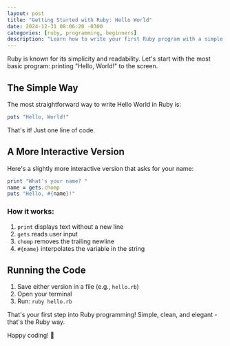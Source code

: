 ```yaml
---
layout: post
title: "Getting Started with Ruby: Hello World"
date: 2024-12-31 08:06:20 -0300
categories: [ruby, programming, beginners]
description: "Learn how to write your first Ruby program with a simple Hello World example"
---
```


Ruby is known for its simplicity and readability. Let's start with the most basic program: printing "Hello, World!" to the screen.

## The Simple Way
The most straightforward way to write Hello World in Ruby is:

```ruby
puts "Hello, World!"
```

That's it! Just one line of code.

## A More Interactive Version
Here's a slightly more interactive version that asks for your name:

```ruby
print "What's your name? "
name = gets.chomp
puts "Hello, #{name}!"
```

### How it works:
1. `print` displays text without a new line
2. `gets` reads user input
3. `chomp` removes the trailing newline
4. `#{name}` interpolates the variable in the string

## Running the Code
1. Save either version in a file (e.g., `hello.rb`)
2. Open your terminal
3. Run: `ruby hello.rb`

That's your first step into Ruby programming! Simple, clean, and elegant - that's the Ruby way.

Happy coding! 🚀
